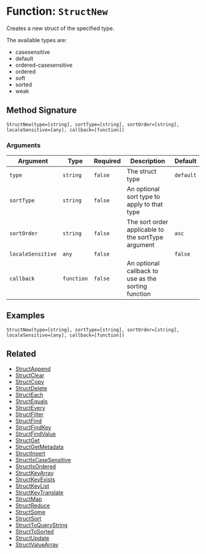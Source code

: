 [comment]: # (Note: This documentation is generated dynamically in the build process.  To modify the contents, change the javadoc on the _invoke method of the BIF class)

# Function: `StructNew`

Creates a new struct of the specified type.

The available types are:
 - casesensitive
 - default
 - ordered-casesensitive
 - ordered
 - soft
 - sorted
 - weak

## Method Signature

```
StructNew(type=[string], sortType=[string], sortOrder=[string], localeSensitive=[any], callback=[function])
```

### Arguments


| Argument | Type | Required | Description | Default |
|----------|------|----------|-------------|---------|
| `type` | `string` | `false` | The struct type | `default` |
| `sortType` | `string` | `false` | An optional sort type to apply to that type |  |
| `sortOrder` | `string` | `false` | The sort order applicable to the sortType argument | `asc` |
| `localeSensitive` | `any` | `false` |  | `false` |
| `callback` | `function` | `false` | An optional callback to use as the sorting function |  |

## Examples

```
StructNew(type=[string], sortType=[string], sortOrder=[string], localeSensitive=[any], callback=[function])
```

## Related

  * [StructAppend](./StructAppend.md)
  * [StructClear](./StructClear.md)
  * [StructCopy](./StructCopy.md)
  * [StructDelete](./StructDelete.md)
  * [StructEach](./StructEach.md)
  * [StructEquals](./StructEquals.md)
  * [StructEvery](./StructEvery.md)
  * [StructFilter](./StructFilter.md)
  * [StructFind](./StructFind.md)
  * [StructFindKey](./StructFindKey.md)
  * [StructFindValue](./StructFindValue.md)
  * [StructGet](./StructGet.md)
  * [StructGetMetadata](./StructGetMetadata.md)
  * [StructInsert](./StructInsert.md)
  * [StructIsCaseSensitive](./StructIsCaseSensitive.md)
  * [StructIsOrdered](./StructIsOrdered.md)
  * [StructKeyArray](./StructKeyArray.md)
  * [StructKeyExists](./StructKeyExists.md)
  * [StructKeyList](./StructKeyList.md)
  * [StructKeyTranslate](./StructKeyTranslate.md)
  * [StructMap](./StructMap.md)
  * [StructReduce](./StructReduce.md)
  * [StructSome](./StructSome.md)
  * [StructSort](./StructSort.md)
  * [StructToQueryString](./StructToQueryString.md)
  * [StructToSorted](./StructToSorted.md)
  * [StructUpdate](./StructUpdate.md)
  * [StructValueArray](./StructValueArray.md)
